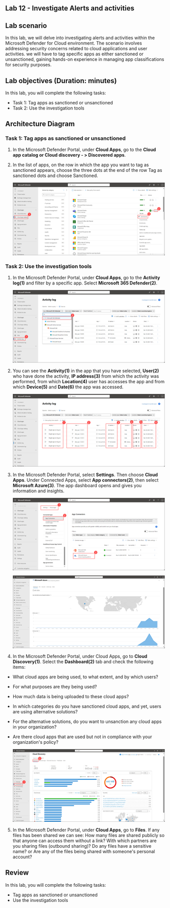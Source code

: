 ## Lab 12 - Investigate Alerts and activities

## Lab scenario

In this lab, we will delve into investigating alerts and activities within the Microsoft Defender for Cloud environment. The scenario involves addressing security concerns related to cloud applications and user activities. we will have to tag specific apps as either sanctioned or unsanctioned, gaining hands-on experience in managing app classifications for security purposes.

## Lab objectives (Duration: minutes)

In this lab, you will complete the following tasks:
- Task 1: Tag apps as sanctioned or unsanctioned
- Task 2: Use the investigation tools

## Architecture Diagram

### Task 1: Tag apps as sanctioned or unsanctioned

1. In the Microsoft Defender Portal, under **Cloud Apps**, go to the **Cloud app catalog or Cloud discovery - > Discovered apps**.

2. In the list of apps, on the row in which the app you want to tag as sanctioned appears, choose the three dots at the end of the row Tag as sanctioned dots and choose Sanctioned.

   ![Picture 1](../Media/Alerts4.png)

### Task 2: Use the investigation tools

1. In the Microsoft Defender Portal, under **Cloud Apps**, go to the **Activity log(1)** and filter by a specific app. Select **Microsoft 365 Defender(2)**.

   ![Picture 1](../Media/Alerts5.png)

2. You can see the **Activity(1)** in the app that you have selected, **User(2)** who have done the activity, **IP address(3)** from which the activity was performed, from which **Location(4)** user has accesses the app and from which **Device(5)** and **Date(6)** the app was accessed.

   ![Picture 1](../Media/Alerts6.png)

3. In the Microsoft Defender Portal, select **Settings**. Then choose **Cloud Apps**. Under Connected Apps, select **App connectors(2)**, then select **Microsoft Azure(3)**. The app dashboard opens and gives you information and insights.

   ![Picture 1](../Media/Alerts7.png)

   ![Picture 1](../Media/Alerts8.png)

4. In the Microsoft Defender Portal, under Cloud Apps, go to **Cloud Discovery(1)**. Select the **Dashboard(2)** tab and check the following items:

- What cloud apps are being used, to what extent, and by which users?

- For what purposes are they being used?

- How much data is being uploaded to these cloud apps?

- In which categories do you have sanctioned cloud apps, and yet, users are using alternative solutions?

- For the alternative solutions, do you want to unsanction any cloud apps in your organization?

- Are there cloud apps that are used but not in compliance with your organization's policy?

   ![Picture 1](../Media/Alerts9.png)

5. In the Microsoft Defender Portal, under **Cloud Apps**, go to **Files**. If any files has been shared we can see: How many files are shared publicly so that anyone can access them without a link? With which partners are you sharing files (outbound sharing)? Do any files have a sensitive name? or Are any of the files being shared with someone's personal account?

## Review
In this lab, you will complete the following tasks:
- Tag apps as sanctioned or unsanctioned
- Use the investigation tools
